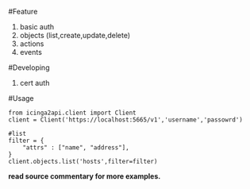 #Feature
1. basic auth
2. objects (list,create,update,delete) 
3. actions
4. events

#Developing
1. cert auth

#Usage
```
from icinga2api.client import Client
client = Client('https://localhost:5665/v1','username','passowrd')

#list
filter = {
    "attrs" : ["name", "address"],
}
client.objects.list('hosts',filter=filter)

```

**read source commentary for more examples.**
